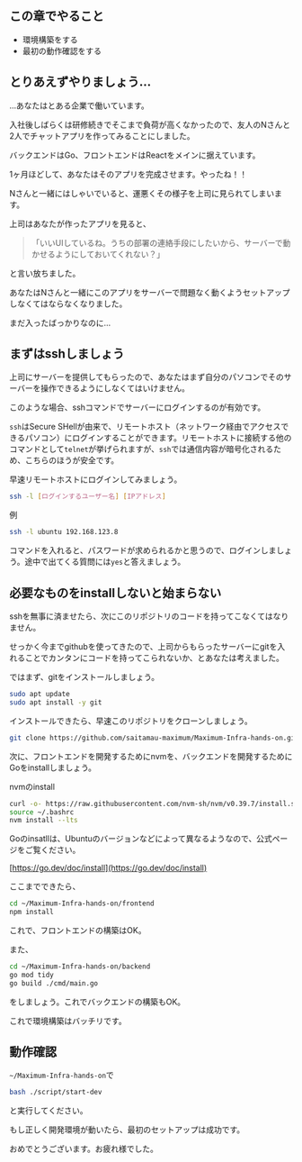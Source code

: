 ## この章でやること
- 環境構築をする
- 最初の動作確認をする

## とりあえずやりましょう…
…あなたはとある企業で働いています。

入社後しばらくは研修続きでそこまで負荷が高くなかったので、友人のNさんと2人でチャットアプリを作ってみることにしました。

バックエンドはGo、フロントエンドはReactをメインに据えています。

1ヶ月ほどして、あなたはそのアプリを完成させます。やったね！！

Nさんと一緒にはしゃいでいると、運悪くその様子を上司に見られてしまいます。

上司はあなたが作ったアプリを見ると、

>「いいUIしているね。うちの部署の連絡手段にしたいから、サーバーで動かせるようにしておいてくれない？」

と言い放ちました。

あなたはNさんと一緒にこのアプリをサーバーで問題なく動くようセットアップしなくてはならなくなりました。

まだ入ったばっかりなのに…

## まずはsshしましょう
上司にサーバーを提供してもらったので、あなたはまず自分のパソコンでそのサーバーを操作できるようにしなくてはいけません。

このような場合、sshコマンドでサーバーにログインするのが有効です。

`ssh`はSecure SHellが由来で、リモートホスト（ネットワーク経由でアクセスできるパソコン）にログインすることができます。リモートホストに接続する他のコマンドとして`telnet`が挙げられますが、`ssh`では通信内容が暗号化されるため、こちらのほうが安全です。

早速リモートホストにログインしてみましょう。
```bash
ssh -l [ログインするユーザー名] [IPアドレス]
```
例
```bash
ssh -l ubuntu 192.168.123.8
```
コマンドを入れると、パスワードが求められるかと思うので、ログインしましょう。途中で出てくる質問には`yes`と答えましょう。

## 必要なものをinstallしないと始まらない
sshを無事に済ませたら、次にこのリポジトリのコードを持ってこなくてはなりません。

せっかく今までgithubを使ってきたので、上司からもらったサーバーにgitを入れることでカンタンにコードを持ってこられないか、とあなたは考えました。

ではまず、gitをインストールしましょう。
```bash
sudo apt update
sudo apt install -y git
```
インストールできたら、早速このリポジトリをクローンしましょう。

```bash
git clone https://github.com/saitamau-maximum/Maximum-Infra-hands-on.git
```

次に、フロントエンドを開発するためにnvmを、バックエンドを開発するためにGoをinstallしましょう。

nvmのinstall
```bash
curl -o- https://raw.githubusercontent.com/nvm-sh/nvm/v0.39.7/install.sh | bash
source ~/.bashrc
nvm install --lts
```
Goのinsatllは、Ubuntuのバージョンなどによって異なるようなので、公式ページをご覧ください。

[https://go.dev/doc/install](https://go.dev/doc/install)

ここまでできたら、
```bash
cd ~/Maximum-Infra-hands-on/frontend
npm install
```
これで、フロントエンドの構築はOK。

また、
```bash
cd ~/Maximum-Infra-hands-on/backend
go mod tidy
go build ./cmd/main.go

```
をしましょう。これでバックエンドの構築もOK。

これで環境構築はバッチリです。

## 動作確認
`~/Maximum-Infra-hands-on`で
```bash
bash ./script/start-dev
```
と実行してください。

もし正しく開発環境が動いたら、最初のセットアップは成功です。

おめでとうございます。お疲れ様でした。